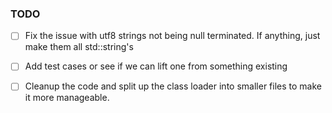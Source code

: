 ### TODO

- [ ] Fix the issue with utf8 strings not being null terminated. If anything, just make them all std::string's

- [ ] Add test cases or see if we can lift one from something existing

- [ ] Cleanup the code and split up the class loader into smaller files to make it more manageable.
